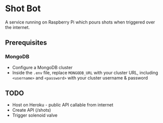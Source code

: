 # Shot Bot

A service running on Raspberry Pi which pours shots when triggered over the internet.

## Prerequisites

### MongoDB
- Configure a MongoDB cluster
- Inside the `.env` file, replace `MONGODB_URL` with your cluster URL, including `<username>` and `<password>` with your cluster username & password

## TODO
- Host on Heroku - public API callable from internet
- Create API (/shots)
- Trigger solenoid valve
